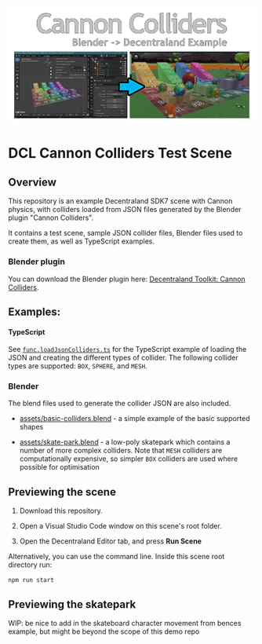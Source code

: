 
![Cannon Colliders: blender to decentraland example](./assets/scene/thumbnail.png)

# DCL Cannon Colliders Test Scene

## Overview

This repository is an example Decentraland SDK7 scene with Cannon physics, with colliders loaded from JSON files generated by the Blender plugin  "Cannon Colliders".

It contains a test scene, sample JSON collider files, Blender files used to create them, as well as TypeScript examples.


### Blender plugin

You can download the Blender plugin here: [Decentraland Toolkit: Cannon Colliders](https://github.com/stom66/blender-dcltk-cannon-colliders/).

## Examples:

#### TypeScript
See [`func.loadJsonColliders.ts`](src/func.loadJsonColliders.ts) for the TypeScript example of loading the JSON and creating the different types of collider. The following collider types are supported: `BOX`, `SPHERE`, and `MESH`. 

### Blender
The blend files used to generate the collider JSON are also included. 

* [assets/basic-colliders.blend](assets/basic-colliders.blend) - a simple example of the basic supported shapes

* [assets/skate-park.blend](assets/skate-park.blend) - a low-poly skatepark which contains a number of more complex colliders. Note that `MESH` colliders are computationally expensive, so simpler `BOX` colliders are used where possible for optimisation



## Previewing the scene

1. Download this repository.

2. Open a Visual Studio Code window on this scene's root folder.

3. Open the Decentraland Editor tab, and press **Run Scene**

Alternatively, you can use the command line. Inside this scene root directory run:

```
npm run start
```

## Previewing the skatepark

WIP: be nice to add in the skateboard character movement from bences example, but might be beyond the scope of this demo repo
